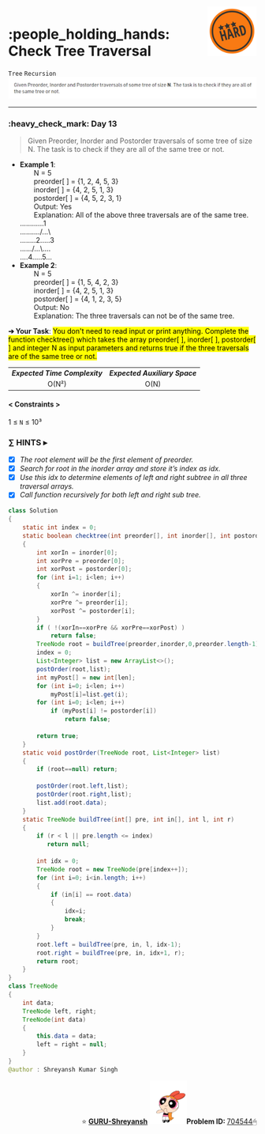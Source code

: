 <img align='right' src="https://github.com/guru-shreyansh/GeeksforGeeks-30-Days-of-Code/blob/main/!DOC!/Hard%232.png" width="100">
<h1>:people_holding_hands: Check Tree Traversal</h1>

`Tree`
`Recursion`
<img align='centre' src="https://github.com/guru-shreyansh/GeeksforGeeks-30-Days-of-Code/blob/main/Day%3C13%3E/D13.png">
________________________________________________________________________________________________________________________________________________________
<h3>:heavy_check_mark: Day 13</h3>
<blockquote>Given Preorder, Inorder and Postorder traversals of some tree of size N. The task is to check if they are all of the same tree or not.</blockquote>

* **Example 1**:<br>
&emsp;&emsp;N = 5<br>
&emsp;&emsp;preorder[ ] = {1, 2, 4, 5, 3}<br>
&emsp;&emsp;inorder[ ] = {4, 2, 5, 1, 3}<br>
&emsp;&emsp;postorder[ ] = {4, 5, 2, 3, 1}<br>
&emsp;&emsp;Output: Yes<br>
&emsp;&emsp;Explanation: All of the above three traversals are of the same tree.<br>
............1<br>
........../...\\<br>
........2.....3<br>
....../...\\....<br>
....4.....5...<br>
* **Example 2**:<br>
&emsp;&emsp;N = 5<br>
&emsp;&emsp;preorder[ ] = {1, 5, 4, 2, 3}<br>
&emsp;&emsp;inorder[ ] = {4, 2, 5, 1, 3}<br>
&emsp;&emsp;postorder[ ] = {4, 1, 2, 3, 5}<br>
&emsp;&emsp;Output: No<br>
&emsp;&emsp;Explanation: The three traversals can not be of the same tree.<br>

**➔ Your Task**:
<mark>You don't need to read input or print anything. Complete the function checktree() which takes the array preorder[ ], inorder[ ], postorder[ ] and integer N as input parameters and returns true if the three traversals are of the same tree or not.</mark>

<table align="center">
      <tr><td><em><b>Expected Time Complexity</td> <td><em><b>Expected Auxiliary Space</td></tr>
      <tr><td align="center">O(N²)</td> <td align="center">O(N)</td></tr>
</table>

#### < Constraints >
1  ≤ ` N ` ≤  10³<br> 

###      ∑ HINTS ▸
- [x] _The root element will be the first element of preorder._
- [x] _Search for root in the inorder array and store it’s index as idx._
- [x] _Use this idx to determine elements of left and right subtree in all three traversal arrays._
- [x] _Call function recursively for both left and right sub tree._
```java
class Solution
{
    static int index = 0;
    static boolean checktree(int preorder[], int inorder[], int postorder[], int len)
    {
        int xorIn = inorder[0];
        int xorPre = preorder[0];
        int xorPost = postorder[0];
        for (int i=1; i<len; i++)
        {
            xorIn ^= inorder[i];
            xorPre ^= preorder[i];
            xorPost ^= postorder[i];
        }
        if ( !(xorIn==xorPre && xorPre==xorPost) )
            return false;
        TreeNode root = buildTree(preorder,inorder,0,preorder.length-1);
        index = 0;
        List<Integer> list = new ArrayList<>();
        postOrder(root,list);
        int myPost[] = new int[len];
        for (int i=0; i<len; i++)
            myPost[i]=list.get(i);
        for (int i=0; i<len; i++)
            if (myPost[i] != postorder[i])
                return false;
         
        return true;
    }
    static void postOrder(TreeNode root, List<Integer> list)
    {
        if (root==null) return;
        
        postOrder(root.left,list);
        postOrder(root.right,list);
        list.add(root.data);
    }
    static TreeNode buildTree(int[] pre, int in[], int l, int r)
    {
        if (r < l || pre.length <= index)
           return null;
        
        int idx = 0;
        TreeNode root = new TreeNode(pre[index++]);
        for (int i=0; i<in.length; i++)
        {
            if (in[i] == root.data)
            {
                idx=i;
                break;
            }
        }
        root.left = buildTree(pre, in, l, idx-1);
        root.right = buildTree(pre, in, idx+1, r);
        return root;
    }
}
class TreeNode
{
    int data;
    TreeNode left, right;
    TreeNode(int data)
    {
        this.data = data;
        left = right = null;
    }
}
@author : Shreyansh Kumar Singh
```
<p align="right"> ⭐️ <a href="https://github.com/GURU-Shreyansh" target="_blank"> <b>GURU-Shreyansh</b></a>
      <img src="https://github.com/guru-shreyansh/GeeksforGeeks-30-Days-of-Code/blob/main/!DOC!/GIF--Happy-Powerpuff-Girls-Qakyyrk1IKwuK8YtQ6.gif" width="75"><b>Problem ID: </b><a href="https://practice.geeksforgeeks.org/problems/cb02d40f50b0113c47cd9036e5f340bb51b32289/1/?track=30-DOC-day-13&batchId=320" align="left">704544</a>🖱</p>
<!--
#GURU ツ
-->
